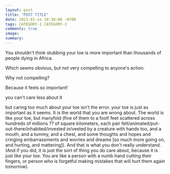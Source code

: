 ```yaml
---
layout: post
title: "POST TITLE"
date: 2021-01-xx 10:30:00 -0700
tags: CATEGORY-1 CATEGORY-2
comments: true
image:
summary:
---
```

You shouldn't think stubbing your toe is more important than thousands of people dying in Africa.

Which seems obvious, but not very compelling to anyone's action.

Why not compelling?

Because it feels so important!

you can't care less about it

but caring too much about your toe isn't the error. your toe is just as important as it seems. It is the world that you are wrong about. The world is like your toe, but manyfold (five of them to a foot! feet scattered across hundreds of millions ?? of square kilometers, each pair felt/animated/put-out-there/inhabited/invested in/vested by a creature with hands too, and a mouth, and a tummy, and a chest, and some thoughts and hopes and cringing embarrassments and worries and dreams [so much more going on, and hurting, and mattering]). And that is what you don't really understand. (And if you did, it is just the sort of thing you do care about, because it is just like your toe. You are like a person with a numb hand cutting their fingers, or person who is forgetful making mistakes that will hurt them again tomorrow).
